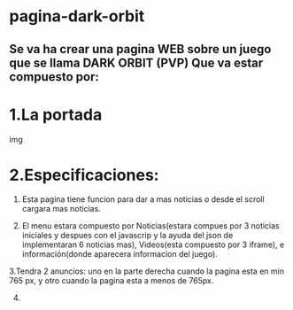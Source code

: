# pagina-dark-orbit
Se va ha crear una pagina WEB sobre un juego que se llama DARK ORBIT (PVP)
Que va estar compuesto por:
------------------------------------------------------------------------------------------------------------------------------------------
# 1.La portada 

img

# 2.Especificaciones:

  1. Esta pagina tiene funcion para dar a mas noticias o desde el scroll cargara mas noticias.
  
  2. El menu estara compuesto por Noticias(estara compues por 3 noticias iniciales y despues con el javascrip y la ayuda del json de implementaran 6 noticias mas), Videos(esta compuesto por 3 iframe), e información(donde aparecera informacion del juego).
  
  3.Tendra 2 anuncios: uno en la parte derecha cuando la pagina esta en min 765 px, y otro cuando la pagina esta a menos de 765px.
  
  4.
